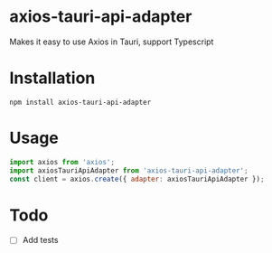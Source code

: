 # axios-tauri-api-adapter
Makes it easy to use Axios in Tauri, support Typescript

# Installation

```
npm install axios-tauri-api-adapter
```

# Usage

```js
import axios from 'axios';
import axiosTauriApiAdapter from 'axios-tauri-api-adapter';
const client = axios.create({ adapter: axiosTauriApiAdapter });
```

# Todo

* [ ] Add tests